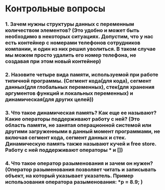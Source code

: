 # Контрольные вопросы

### 1. Зачем нужны структуры данных с переменным количеством элементов? (Это удобно и может быть необходимо в некоторых ситуациях. Допустим, что у нас есть контейнер с номерами телефонов сотрудников компании, и один из них решил уволиться. В таком случае мы можем просто удалить его номер телефона, не создавая при этом новый контейнер)

### 2. Назовите четыре вида памяти, используемой при работе типичной программы. (Сегмент кода(для кода), сегмент данных(для глобальных переменных), стек(для хранения аргументов функций и локальных переменных) и динамическая(для других целей))

### 3. Что такое динамическая память? Как еще ее называют? Какие операторы поддерживают работу с ней? (Это область памяти, не занятая операционной системой или другими загруженными в данный момент программами, не включая сегмент кода, сегмент данных и стек. Динамическую память также называют кучей и free store. Работу с ней поддерживают операторы * и [])

### 4. Что такое оператор разыменования и зачем он нужен? (Оператор разыменования позволяет читать и записывать объект, на который указывает указатель. Пример использования оператора разыменования: *p = 8.9; )


